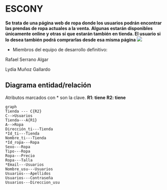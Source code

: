 # ESCONY
**Se trata de una página web de ropa donde los usuarios podrán encontrar las prendas de ropa actuales a la venta. Algunas estarán disponibles únicamente online y otras sí que estarán también en tienda. El usuario si lo desea también podrá comprarlas desde esa misma página**
**![](https://lh6.googleusercontent.com/CGjBBYXqccyk6V-vKhTy4EeOIZF6L9e9gd3DuV_aHF1t0GWUy7pigRDEkUX_M3B_tDRJ_EjNsVs6uRDIoHL-kf6B5zE2hVGlf8tZEZ-d0qa02yUAziUIDQTjD7caumcyklH4gcJSU5RAsQxqdy-VszU)**
-   Miembros del equipo de desarrollo definitivo:
    

Rafael Serrano Algar

Lydia Muñoz Gallardo

## Diagrama entidad/relación
Atributos marcados con * son la clave.
**R1: tiene**
**R2: tiene**
```mermaid
graph 
Tienda --- C{R2}
C-->Usuarios
Tienda---A{R1}
A-->Ropa
Dirección_ti---Tienda
*Id_ti---Tienda
Nombre_ti---Tienda
*Id_ropa---Ropa
Sexo---Ropa
Tipo---Ropa
Ropa---Precio
Ropa---Talla
*Email---Usuarios
Nombre_usu---Usuarios
Usuarios---Apellidos
Usuarios---Contraseña
Usuarios---Direccion_usu
```

